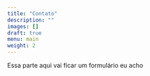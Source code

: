 ```yaml
---
title: "Contato"
description: ""
images: []
draft: true
menu: main
weight: 2
---
```


Essa parte aqui vai ficar um formulário eu acho